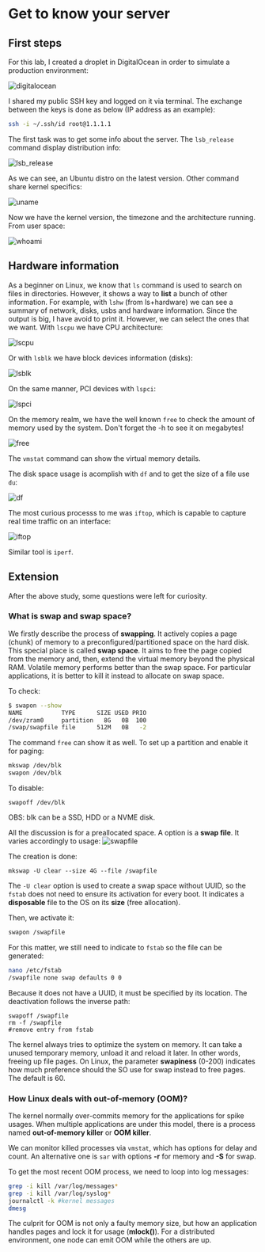 # Get to know your server


## First steps
For this lab, I created a droplet in DigitalOcean in order to simulate a production environment:

![digitalocean](/day1/images/digitalocean.png)

I shared my public SSH key and logged on it via terminal. The exchange between the keys is done as below (IP address as an example):
```bash
ssh -i ~/.ssh/id root@1.1.1.1
```


The first task was to get some info about the server.
The ```lsb_release``` command display distribution info:

![lsb_release](/day1/images/lsb_release.png)

As we can see, an Ubuntu distro on the latest version. Other command share kernel specifics:

![uname](/day1/images/uname.png)

Now we have the kernel version, the timezone and the architecture running. From user space:

![whoami](/day1/images/whoami.png)


## Hardware information

As a beginner on Linux, we know that ```ls``` command is used to search on files in directories. However, it shows a way to **list** a bunch of other information. For example, with ```lshw``` (from ls+hardware) we can see a summary of network, disks, usbs and hardware information. Since the output is big, I have avoid to print it.
However, we can select the ones that we want. With ```lscpu``` we have CPU architecture:

![lscpu](/day1/images/lscpu.png)

Or with ```lsblk``` we have block devices information (disks):

![lsblk](/day1/images/lsblk.png)

On the same manner, PCI devices with ```lspci```:

![lspci](/day1/images/lspci.png)

On the memory realm, we have the well known ```free``` to check the amount of memory used by the system. Don't forget the -h to see it on megabytes!

![free](/day1/images/free.png)

The ```vmstat``` command can show the virtual memory details.

The disk space usage is acomplish with ```df``` and to get the size of a file use ```du```: 

![df](/day1/images/df.png)

The most curious processs to me was ```iftop```, which is capable to capture real time traffic on an interface:

![iftop](/day1/images/iftop.png)

Similar tool is ```iperf```.

## Extension

After the above study, some questions were left for curiosity.

### What is swap and swap space?
We firstly describe the process of **swapping**. It actively copies a page (chunk) of memory to a preconfigured/partitioned space on the hard disk. This special place is called **swap space**.
It aims to free the page copied from the memory and, then, extend the virtual memory beyond the physical RAM.
Volatile memory performs better than the swap space. For particular applications, it is better to kill it instead to allocate on swap space.

To check:
```bash
$ swapon --show
NAME           TYPE      SIZE USED PRIO
/dev/zram0     partition   8G   0B  100
/swap/swapfile file      512M   0B   -2
```

The command ```free``` can show it as well.
To set up a partition and enable it for paging:
```bash
mkswap /dev/blk
swapon /dev/blk
```

To disable:
```
swapoff /dev/blk
```

OBS: blk can be a SSD, HDD or a NVME disk.

All the discussion is for a preallocated space. A option is a **swap file**. It varies accordingly to usage:
![swapfile](/day1/images/swapfile.png)

The creation is done:
```
mkswap -U clear --size 4G --file /swapfile
```

The ```-U clear``` option is used to create a swap space without UUID, so the ```fstab``` does not need to ensure its activation for every boot. It indicates a **disposable** file to the OS on its **size** (free allocation).

Then, we activate it:
```bash
swapon /swapfile
```

For this matter, we still need to indicate to ```fstab``` so the file can be generated:
```bash
nano /etc/fstab
/swapfile none swap defaults 0 0
```
Because it does not have a UUID, it must be specified by its location.
The deactivation follows the inverse path:
```
swapoff /swapfile
rm -f /swapfile
#remove entry from fstab
```

The kernel always tries to optimize the system on memory. It can take a unused temporary memory, unload it and reload it later. In other words, freeing up file pages.
On Linux, the parameter **swapiness** (0-200) indicates how much preference should the SO use for swap instead to free pages. The default is 60.

### How Linux deals with out-of-memory (OOM)?

The kernel normally over-commits memory for the applications for spike usages. When multiple applications are under this model, there is a process named **out-of-memory killer** or **OOM killer**.

We can monitor killed processes  via ```vmstat```, which has options for delay and count. An alternative one is ```sar``` with options **-r** for memory and **-S** for swap.

To get the most recent OOM process, we need to loop into log messages:
```bash
grep -i kill /var/log/messages*
grep -i kill /var/log/syslog*
journalctl -k #kernel messages
dmesg
```
The culprit for OOM is not only a faulty memory size, but how an application handles pages and lock it for usage (**mlock()**). For a distributed environment, one node can emit OOM while the others are up.
